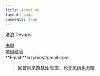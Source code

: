 ```yaml
---
title: About me
layout: page
comments: true 
---
```

渣浪 Devops

[书单](http://freshstu.com/books)     
[项目经验](http://freshstu.com/projects)    
**Email:**lazybios#gmail.com
> **回首向来萧瑟处  归去，也无风雨也无晴**    

